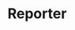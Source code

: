 ---
enabled: true
title: "Reporter"
description: "Personal Blog Theme"
image_webp: images/templates/reporter.webp
image: images/templates/reporter.jpg
link: "https://reporter.tristangoetz.me"

---